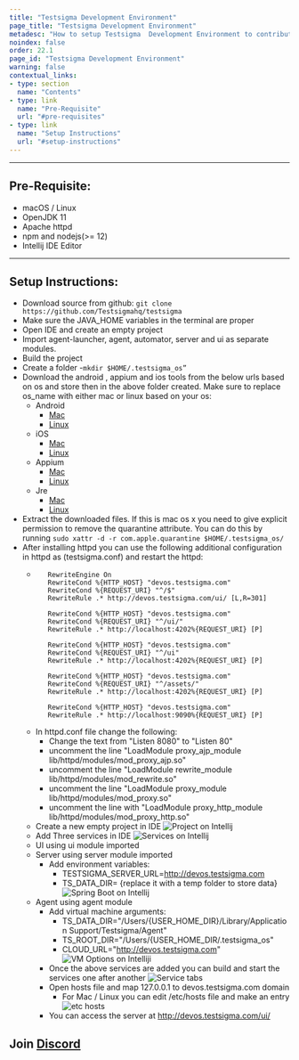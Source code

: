 ```yaml
---
title: "Testsigma Development Environment"
page_title: "Testsigma Development Environment"
metadesc: "How to setup Testsigma  Development Environment to contribute"
noindex: false
order: 22.1
page_id: "Testsigma Development Environment"
warning: false
contextual_links:
- type: section
  name: "Contents"
- type: link
  name: "Pre-Requisite"
  url: "#pre-requisites"
- type: link
  name: "Setup Instructions"
  url: "#setup-instructions"
---
```


---


## **Pre-Requisite:**
 - macOS / Linux
 - OpenJDK 11
 - Apache httpd
 - npm and nodejs(>= 12)
 - Intellij IDE Editor


---
## **Setup Instructions:**
 - Download source from github:
    `git clone https://github.com/Testsigmahq/testsigma` 
 - Make sure the JAVA_HOME variables in the terminal are proper
 - Open IDE and create an empty project
 - Import agent-launcher, agent, automator, server and ui as separate modules.
 - Build the project
 - Create a folder -`mkdir $HOME/.testsigma_os”`
 - Download the android , appium and ios tools from the below urls based on os and store then in the above folder created. Make sure to replace os_name with either mac or linux based on your os:
   - Android
     - [Mac](http://android.testsigma.com/mac/android.zip)
     - [Linux](http://android.testsigma.com/linux/android.zip)
   - iOS
     - [Mac](http://ios.testsigma.com/mac/ios.zip)
     - [Linux](http://ios.testsigma.com/mac/ios.zip)
   - Appium
     - [Mac](http://appium.testsigma.com/mac/appium.zip)
     - [Linux](http://appium.testsigma.com/linux/appium.zip)
   - Jre
     - [Mac](http://jre.testsigma.com/mac/jre.zip)
     - [Linux](http://jre.testsigma.com/linux/jre.zip)
 - Extract the downloaded files. If this is mac os x you need to give explicit permission  to remove the quarantine attribute. You can do this by running `sudo xattr -d -r com.apple.quarantine $HOME/.testsigma_os/`
 - After installing httpd you can use the following additional configuration in httpd as (testsigma.conf) and restart the httpd:
   - ```shell
        RewriteEngine On
        RewriteCond %{HTTP_HOST} "devos.testsigma.com"
        RewriteCond %{REQUEST_URI} "^/$"
        RewriteRule .* http://devos.testsigma.com/ui/ [L,R=301]

        RewriteCond %{HTTP_HOST} "devos.testsigma.com"
        RewriteCond %{REQUEST_URI} "^/ui/"
        RewriteRule .* http://localhost:4202%{REQUEST_URI} [P]

        RewriteCond %{HTTP_HOST} "devos.testsigma.com"
        RewriteCond %{REQUEST_URI} "^/ui"
        RewriteRule .* http://localhost:4202%{REQUEST_URI} [P]

        RewriteCond %{HTTP_HOST} "devos.testsigma.com"
        RewriteCond %{REQUEST_URI} "^/assets/"
        RewriteRule .* http://localhost:4202%{REQUEST_URI} [P]

        RewriteCond %{HTTP_HOST} "devos.testsigma.com"
        RewriteRule .* http://localhost:9090%{REQUEST_URI} [P]
      ```
   - In httpd.conf file change the following:
     - Change the text from "Listen 8080" to "Listen 80"
     - uncomment the line "LoadModule proxy_ajp_module lib/httpd/modules/mod_proxy_ajp.so"
     - uncomment the line "LoadModule rewrite_module lib/httpd/modules/mod_rewrite.so"
     - uncomment the line "LoadModule proxy_module lib/httpd/modules/mod_proxy.so"
     - uncomment the line with "LoadModule proxy_http_module lib/httpd/modules/mod_proxy_http.so"
   - Create a new empty project in IDE
     ![Project on Intellij](https://docs.testsigma.com/images/setup-dev-environment/create-intelij-project.png)
   - Add Three services in IDE
     ![Services on Intellij](https://docs.testsigma.com/images/setup-dev-environment/services-tab.png)
   - UI using ui module imported
   - Server using server module imported
     - Add environment variables:
       - TESTSIGMA_SERVER_URL=http://devos.testsigma.com
       - TS_DATA_DIR= {replace it with a temp folder to store data}
         ![Spring Boot on Intellij](https://docs.testsigma.com/images/setup-dev-environment/spring-boot-config.png)
   - Agent using agent module
     - Add virtual machine arguments:
       - TS_DATA_DIR="/Users/{USER_HOME_DIR}/Library/Application Support/Testsigma/Agent"
       - TS_ROOT_DIR="/Users/{USER_HOME_DIR/.testsigma_os"
       - CLOUD_URL="http://devos.testsigma.com"
       ![VM Options on Intelliji](https://docs.testsigma.com/images/setup-dev-environment/vm-options.png)
     - Once the above services are added you can build and start the services one after another
        ![Service tabs](https://docs.testsigma.com/images/setup-dev-environment/services-tab.png)
     - Open hosts file and map 127.0.0.1 to devos.testsigma.com domain
       - For Mac / Linux you can edit /etc/hosts file and make an entry
         ![etc hosts](https://docs.testsigma.com/images/setup-dev-environment/etc-host-entries.png)
     - You can access the server at http://devos.testsigma.com/ui/


## **Join [Discord](https://discord.gg/CB5aFkngeG)**